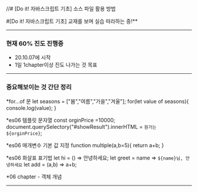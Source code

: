 //# [Do it! 자바스크립트 기초] 소스 파일 활용 방법

#[Do it! 자바스크립트 기초] 교재를 보며 실습 따라하는 중!** 

-----------------------------------------------


### 현재 60% 진도 진행중 
- 20.10.07에 시작
- 1일 1chapter이상 진도 나가는 것 목표

----------------------------------------------

### 중요해보이는 것 간단 정리

*for...of 문 
let seasons = ["봄","여름","가을","겨울"];
for(let value of seasons){
  console.log(value);
}


*es06 템플릿 문자열
const orginPrice =10000;
document.querySelectory("#showResult").innerHTML = `원가는 ${orginPrice}`;


*es06 매개변수 기본 값 지정
function multiple(a,b=5){
  return a+b; 
}

*es06 화살표 표기법 
let hi = () => 안녕하세요;
let greet = name => `${name}님, 안녕하세요`
let add = (a,b) => a+b;

*06 chapter - 객체 개념

----------------------------------------------
